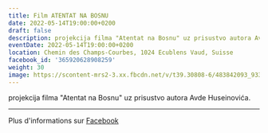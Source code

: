 ```yaml
---
title: Film ATENTAT NA BOSNU
date: 2022-05-14T19:00:00+0200
draft: false
description: projekcija filma "Atentat na Bosnu" uz prisustvo autora Avde Huseinovića.
eventDate: 2022-05-14T19:00:00+0200
location: Chemin des Champs-Courbes, 1024 Ecublens Vaud, Suisse
facebook_id: '365920628908259'
weight: 30
image: https://scontent-mrs2-3.xx.fbcdn.net/v/t39.30808-6/483842093_9330013443761058_8599832410174975788_n.jpg?_nc_cat=104&ccb=1-7&_nc_sid=9e60e4&_nc_ohc=rrSJ2-AO_kcQ7kNvwGC47wR&_nc_oc=AdlI0V79K77d4_GeL_mEJjJle7ZjKgXhCP2F45XCp15ODzF-v_rlQZbtYo5kxo5omI0&_nc_zt=23&_nc_ht=scontent-mrs2-3.xx&edm=ABTKTjYEAAAA&_nc_gid=XtQOmqbmpnH7JP-v0_plMQ&oh=00_AfPOzIF0gM-TT33-MuP7LjfYYn4e1ujhGlf7lcadc2ixFQ&oe=68515B53
---
```


projekcija filma "Atentat na Bosnu" uz prisustvo autora Avde Huseinovića.

---

Plus d'informations sur [Facebook](https://facebook.com/events/365920628908259)